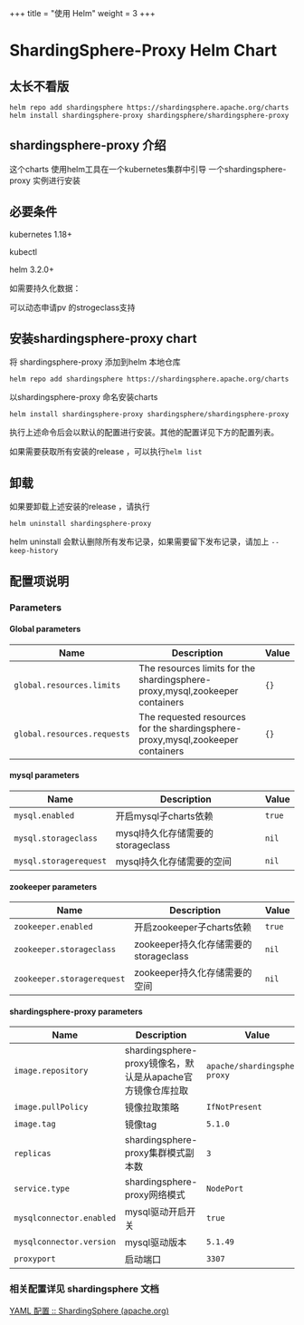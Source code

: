 +++
title = "使用 Helm"
weight = 3
+++
# ShardingSphere-Proxy Helm Chart
## **太长不看版**

```
helm repo add shardingsphere https://shardingsphere.apache.org/charts
helm install shardingsphere-proxy shardingsphere/shardingsphere-proxy
```

## shardingsphere-proxy 介绍

这个charts 使用helm工具在一个kubernetes集群中引导 一个shardingsphere-proxy 实例进行安装



## 必要条件

kubernetes 1.18+

kubectl

helm 3.2.0+

如需要持久化数据：

可以动态申请pv 的strogeclass支持

## 安装shardingsphere-proxy chart

将 shardingsphere-proxy 添加到helm 本地仓库

```shell
helm repo add shardingsphere https://shardingsphere.apache.org/charts
```

以shardingsphere-proxy 命名安装charts

```shell
helm install shardingsphere-proxy shardingsphere/shardingsphere-proxy
```

执行上述命令后会以默认的配置进行安装。其他的配置详见下方的配置列表。

如果需要获取所有安装的release ，可以执行```helm list```

## 卸载

如果要卸载上述安装的release ，请执行

```shell
helm uninstall shardingsphere-proxy
```

helm uninstall 会默认删除所有发布记录，如果需要留下发布记录，请加上 ```--keep-history```

## 配置项说明
### Parameters

#### Global parameters

| Name                        | Description                                                                     | Value |
| --------------------------- | ------------------------------------------------------------------------------- | ----- |
| `global.resources.limits`   | The resources limits for the shardingsphere-proxy,mysql,zookeeper containers    | `{}`  |
| `global.resources.requests` | The requested resources for the shardingsphere-proxy,mysql,zookeeper containers | `{}`  |


#### mysql parameters

| Name                   | Description               | Value  |
| ---------------------- | ------------------------- | ------ |
| `mysql.enabled`        | 开启mysql子charts依赖          | `true` |
| `mysql.storageclass`   | mysql持久化存储需要的storageclass | `nil`  |
| `mysql.storagerequest` | mysql持久化存储需要的空间           | `nil`  |


#### zookeeper parameters

| Name                       | Description                   | Value  |
| -------------------------- | ----------------------------- | ------ |
| `zookeeper.enabled`        | 开启zookeeper子charts依赖          | `true` |
| `zookeeper.storageclass`   | zookeeper持久化存储需要的storageclass | `nil`  |
| `zookeeper.storagerequest` | zookeeper持久化存储需要的空间           | `nil`  |


#### shardingsphere-proxy parameters

| Name                     | Description                                | Value                         |
| ------------------------ | ------------------------------------------ | ----------------------------- |
| `image.repository`       | shardingsphere-proxy镜像名，默认是从apache官方镜像仓库拉取 | `apache/shardingsphere-proxy` |
| `image.pullPolicy`       | 镜像拉取策略                                     | `IfNotPresent`                |
| `image.tag`              | 镜像tag                                      | `5.1.0`                       |
| `replicas`               | shardingsphere-proxy集群模式副本数                | `3`                           |
| `service.type`           | shardingsphere-proxy网络模式                   | `NodePort`                    |
| `mysqlconnector.enabled` | mysql驱动开启开关                                | `true`                        |
| `mysqlconnector.version` | mysql驱动版本                                  | `5.1.49`                      |
| `proxyport`              | 启动端口                                       | `3307`                        |


### 相关配置详见 shardingsphere 文档

[YAML 配置 :: ShardingSphere (apache.org)](https://shardingsphere.apache.org/document/5.1.0/cn/user-manual/shardingsphere-jdbc/yaml-config/)



